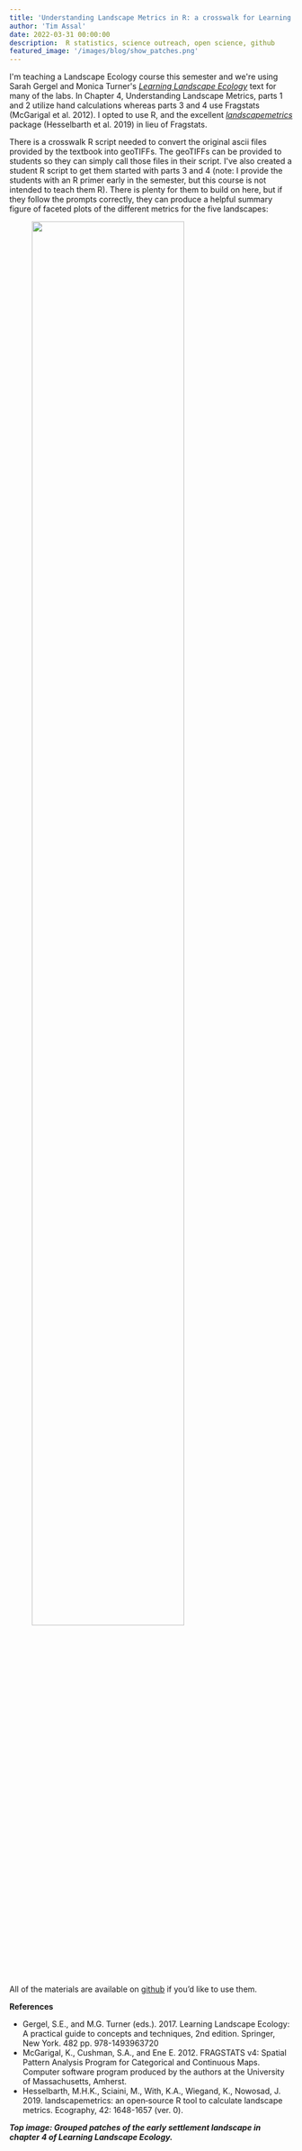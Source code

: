```yaml
---
title: 'Understanding Landscape Metrics in R: a crosswalk for Learning Landscape Ecology'
author: 'Tim Assal'
date: 2022-03-31 00:00:00
description:  R statistics, science outreach, open science, github
featured_image: '/images/blog/show_patches.png'
---
```


I'm teaching a Landscape Ecology course this semester and we're using Sarah Gergel and Monica Turner's [*Learning Landscape Ecology*](http://sarahgergel.net/lel/learning-landscape-ecology/) text for many of the labs. In Chapter 4, Understanding Landscape Metrics, parts 1 and 2 utilize hand calculations whereas parts 3 and 4 use Fragstats (McGarigal et al. 2012). I opted to use R, and the excellent [*landscapemetrics*](https://r-spatialecology.github.io/landscapemetrics/) package (Hesselbarth et al. 2019)  in lieu of Fragstats. 

There is a crosswalk R script needed to convert the original ascii files provided by the textbook into geoTIFFs. The geoTIFFs can be provided to students so they can simply call those files in their script. I've also created a student R script to get them started with parts 3 and 4 (note: I provide the students with an R primer early in the semester, but this course is not intended to teach them R). There is plenty for them to build on here, but if they follow the prompts correctly, they can produce a helpful summary figure of faceted plots of the different metrics for the five landscapes: 

<figure>
  <img src='../../images/blog/Part4_landscape_metrics.jpg' style="width: 80%; height= 80%">
  <figcaption></figcaption>
</figure>

All of the materials are available on [github](https://github.com/tjassal/LandscapeEcology_Course/tree/main/ConvertLEECh4toR) if you’d like to use them. 

**References**

+ Gergel, S.E., and M.G. Turner (eds.). 2017. Learning Landscape Ecology: A practical guide to concepts and techniques, 2nd edition. Springer, New York. 482 pp. 978-1493963720
+ McGarigal, K., Cushman, S.A., and Ene E. 2012. FRAGSTATS v4: Spatial Pattern Analysis Program for Categorical and Continuous Maps. Computer software program produced by the authors at the University of Massachusetts, Amherst.
+ Hesselbarth, M.H.K., Sciaini, M., With, K.A., Wiegand, K., Nowosad, J. 2019. landscapemetrics: an open‐source R tool to calculate landscape metrics. Ecography, 42: 1648-1657 (ver. 0). 

***Top image: Grouped patches of the early settlement landscape in chapter 4 of Learning Landscape Ecology.***

